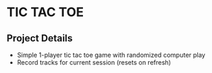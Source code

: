 # TIC TAC TOE

## Project Details
- Simple 1-player tic tac toe game with randomized computer play
- Record tracks for current session (resets on refresh)
